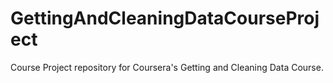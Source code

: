GettingAndCleaningDataCourseProject
===================================

Course Project repository for Coursera's Getting and Cleaning Data Course.
